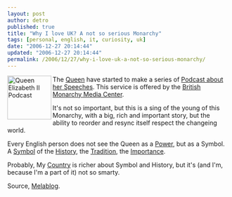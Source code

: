 ```yaml
---
layout: post
author: detro
published: true
title: "Why I love UK? A not so serious Monarchy"
tags: [personal, english, it, curiosity, uk]
date: "2006-12-27 20:14:44"
updated: "2006-12-27 20:14:44"
permalink: /2006/12/27/why-i-love-uk-a-not-so-serious-monarchy/
---
```


<img src="http://static.blogo.it/melablog/reginaelisabettapodcast.jpg" alt="Queen Elizabeth II Podcast" width="100" align="left" />
The <a href="http://en.wikipedia.org/wiki/Elizabeth_II_of_the_United_Kingdom">Queen</a> have started to make a series of <a href="http://www.royal.gov.uk/output/Page5323.asp">Podcast about her Speeches</a>. This service is offered by the <a href="http://www.royal.gov.uk/output/page3759.asp">British Monarchy Media Center</a>.

It's not so important, but this is a sing of the young of this Monarchy, with a big, rich and important story, but the ability to reorder and resync itself respect the changeing world.

Every English person does not see the Queen as a <a href="http://en.wikipedia.org/wiki/Political_power">Power</a>, but as a Symbol. A <a href="http://en.wikipedia.org/wiki/Symbol">Symbol</a> of the <a href="http://en.wikipedia.org/wiki/History">History</a>, the <a href="http://en.wikipedia.org/wiki/Tradition">Tradition</a>, the <a href="http://en.wikipedia.org/wiki/Importance">Importance</a>.

Probably, My <a href="http://en.wikipedia.org/wiki/Italy">Country</a> is richer about Symbol and History, but it's (and I'm, because I'm a part of it) not so smarty.

Source, <a href="http://www.melablog.it/post/3009/il-podcast-della-regina-elisabetta">Melablog</a>.
